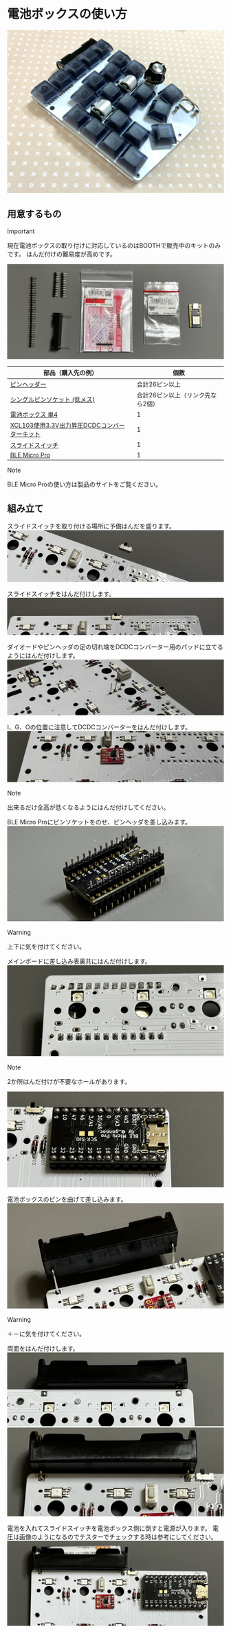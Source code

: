 # 電池ボックスの使い方
![](img/IMG_0909.jpg)


## 用意するもの
> [!IMPORTANT] 
> 現在電池ボックスの取り付けに対応しているのはBOOTHで販売中のキットのみです。
> はんだ付けの難易度が高めです。

![](img/IMG_0746.jpg)

|部品（購入先の例）|個数|
|-|-|
|[ピンヘッダー](https://akizukidenshi.com/catalog/g/g100167/)|合計26ピン以上|
|[シングルピンソケット (低メス) ](https://akizukidenshi.com/catalog/g/g100661/)|合計26ピン以上（リンク先なら2個）|
|[電池ボックス 単4](https://akizukidenshi.com/catalog/g/g102670/)|1|
|[XCL103使用3.3V出力昇圧DCDCコンバーターキット](https://akizukidenshi.com/catalog/g/g116116/)|1|
|[スライドスイッチ](https://akizukidenshi.com/catalog/g/g113989/)|1|
|[BLE Micro Pro](https://shop.yushakobo.jp/products/ble-micro-pro)|1|

> [!NOTE]
> BLE Micro Proの使い方は製品のサイトをご覧ください。

## 組み立て
スライドスイッチを取り付ける場所に予備はんだを盛ります。
![](img/IMG_0752.jpg)

スライドスイッチをはんだ付けします。
![](img/IMG_0755.jpg)

ダイオードやピンヘッダの足の切れ端をDCDCコンバーター用のパッドに立てるようにはんだ付けします。
![](img/IMG_0756.jpg)

I、G、Oの位置に注意してDCDCコンバーターをはんだ付けします。
![](img/IMG_0758.jpg)

> [!NOTE]
> 出来るだけ全高が低くなるようにはんだ付けしてください。

BLE Micro Proにピンソケットをのせ、ピンヘッダを差し込みます。
![](img/IMG_0772.jpg)

> [!WARNING]
> 上下に気を付けてください。

メインボードに差し込み表裏共にはんだ付けします。
![](img/IMG_0773.jpg)
> [!NOTE]
> 2か所はんだ付けが不要なホールがあります。

![](img/IMG_0777.jpg)

電池ボックスのピンを曲げて差し込みます。
![](img/IMG_0779.jpg)

> [!WARNING]
> ＋－に気を付けてください。

両面をはんだ付けします。
![](img/IMG_0782.jpg)
![](img/IMG_0785.jpg)

電池を入れてスライドスイッチを電池ボックス側に倒すと電源が入ります。
電圧は画像のようになるのでテスターでチェックする時は参考にしてください。
![](img/IMG_0787.jpg)


